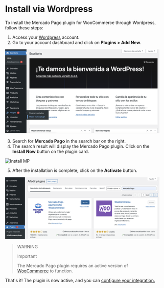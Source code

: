 # Install via Wordpress

To install the Mercado Pago plugin for WooCommerce through Wordpress, follow these steps:

1. Access your [Wordpress](https://wordpress.com/) account.
2. Go to your account dashboard and click on **Plugins > Add New**.

![Add plugin](/images/woocomerce/add-plugin-es.png)

3. Search for **Mercado Pago** in the search bar on the right.
4. The search result will display the Mercado Pago plugin. Click on the **Install Now** button on the plugin card.

![Install MP](/images/woocomerce/install-plugin-es.png)

5. After the installation is complete, click on the **Activate** button.

![Activate MP](/images/woocomerce/activate-mp-es.png)

> WARNING
>
> Important
>
> The Mercado Pago plugin requires an active version of [WooCommerce](https://wordpress.org/extend/plugins/woocommerce/) to function.

That's it! The plugin is now active, and you can [configure your integration.](/developers/en/docs/woocommerce/integration-configuration/plugin-configuration)
